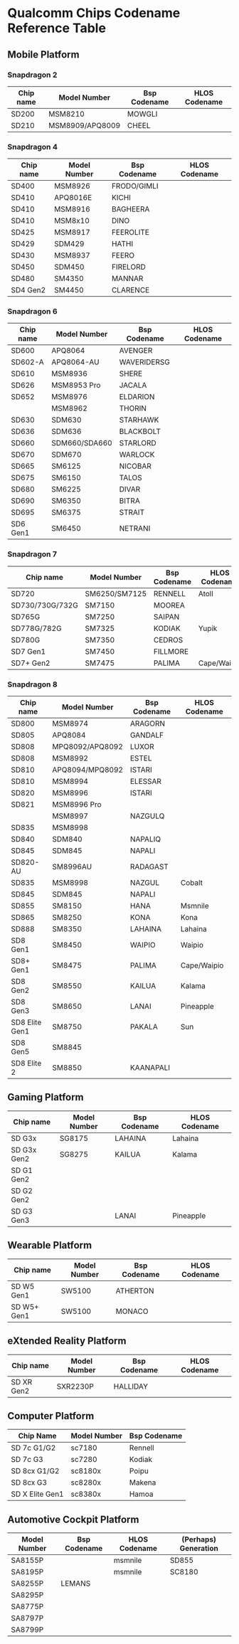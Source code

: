 # Qualcomm Chips Codename Reference Table

## Mobile Platform
### Snapdragon 2
| Chip name           | Model Number            | Bsp Codename      | HLOS Codename |
|---------------------|-------------------------|-------------------|---------------|
| SD200               | MSM8210                 | MOWGLI            |               |
| SD210               | MSM8909/APQ8009         | CHEEL             |               |

### Snapdragon 4
| Chip name           | Model Number            | Bsp Codename      | HLOS Codename |
|---------------------|-------------------------|-------------------|---------------|
| SD400               | MSM8926                 | FRODO/GIMLI       |               |
| SD410               | APQ8016E                | KICHI             |               |
| SD410               | MSM8916                 | BAGHEERA          |               |
| SD410               | MSM8x10                 | DINO              |               |
| SD425               | MSM8917                 | FEEROLITE         |               |
| SD429               | SDM429                  | HATHI             |               |
| SD430               | MSM8937                 | FEERO             |               |
| SD450               | SDM450                  | FIRELORD          |               |
| SD480               | SM4350                  | MANNAR            |               |
| SD4 Gen2            | SM4450                  | CLARENCE          |               |

### Snapdragon 6
| Chip name           | Model Number            | Bsp Codename      | HLOS Codename |
|---------------------|-------------------------|-------------------|---------------|
| SD600               | APQ8064                 | AVENGER           |               |
| SD602-A             | APQ8064-AU              | WAVERIDERSG       |               |
| SD610               | MSM8936                 | SHERE             |               |
| SD626               | MSM8953 Pro             | JACALA            |               |
| SD652               | MSM8976                 | ELDARION          |               |
|                     | MSM8962                 | THORIN            |               |
| SD630               | SDM630                  | STARHAWK          |               |
| SD636               | SDM636                  | BLACKBOLT         |               |
| SD660               | SDM660/SDA660           | STARLORD          |               |
| SD670               | SDM670                  | WARLOCK           |               |
| SD665               | SM6125                  | NICOBAR           |               |
| SD675               | SM6150                  | TALOS             |               |
| SD680               | SM6225                  | DIVAR             |               |
| SD690               | SM6350                  | BITRA             |               |
| SD695               | SM6375                  | STRAIT            |               |
| SD6 Gen1            | SM6450                  | NETRANI           |               |

### Snapdragon 7
| Chip name           | Model Number            | Bsp Codename      | HLOS Codename |
|---------------------|-------------------------|-------------------|---------------|
| SD720               | SM6250/SM7125           | RENNELL           | Atoll         |    
| SD730/730G/732G     | SM7150                  | MOOREA            |               |   
| SD765G              | SM7250                  | SAIPAN            |               |   
| SD778G/782G         | SM7325                  | KODIAK            | Yupik         |
| SD780G              | SM7350                  | CEDROS            |               |
| SD7 Gen1            | SM7450                  | FILLMORE          |               |
| SD7+ Gen2           | SM7475                  | PALIMA            | Cape/Waipio   |

### Snapdragon 8
| Chip name           | Model Number            | Bsp Codename      | HLOS Codename |
|---------------------|-------------------------|-------------------|---------------|
| SD800               | MSM8974                 | ARAGORN           |               |
| SD805               | APQ8084                 | GANDALF           |               |
| SD808               | MPQ8092/APQ8092         | LUXOR             |               |
| SD808               | MSM8992                 | ESTEL             |               |
| SD810               | APQ8094/MPQ8092         | ISTARI            |               |
| SD810               | MSM8994                 | ELESSAR           |               |
| SD820               | MSM8996                 | ISTARI            |               |
| SD821               | MSM8996 Pro             |                   |               |
|                     | MSM8997                 | NAZGULQ           |               |
| SD835               | MSM8998                 |                   |               |
| SD840               | SDM840                  | NAPALIQ           |               |
| SD845               | SDM845                  | NAPALI            |               |
| SD820-AU            | SM8996AU                | RADAGAST          |               |
| SD835               | MSM8998                 | NAZGUL            | Cobalt        |
| SD845               | SDM845                  | NAPALI            |               |
| SD855               | SM8150                  | HANA              | Msmnile       |
| SD865               | SM8250                  | KONA              | Kona          |
| SD888               | SM8350                  | LAHAINA           | Lahaina       |
| SD8 Gen1            | SM8450                  | WAIPIO            | Waipio        |
| SD8+ Gen1           | SM8475                  | PALIMA            | Cape/Waipio   |
| SD8 Gen2            | SM8550                  | KAILUA            | Kalama        |
| SD8 Gen3            | SM8650                  | LANAI             | Pineapple     |
| SD8 Elite Gen1      | SM8750                  | PAKALA            | Sun           |
| SD8 Gen5            | SM8845                  |                   |               |
| SD8 Elite 2         | SM8850                  | KAANAPALI         |               |


## Gaming Platform
| Chip name           | Model Number            | Bsp Codename      | HLOS Codename |
|---------------------|-------------------------|-------------------|---------------|
| SD G3x              | SG8175                  | LAHAINA           | Lahaina       |
| SD G3x Gen2         | SG8275                  | KAILUA            | Kalama        |
| SD G1 Gen2          |                         |                   |               |
| SD G2 Gen2          |                         |                   |               |
| SD G3 Gen3          |                         | LANAI             | Pineapple     |


## Wearable Platform
| Chip name           | Model Number            | Bsp Codename      | HLOS Codename |
|---------------------|-------------------------|-------------------|---------------|
| SD W5 Gen1          | SW5100                  | ATHERTON          |               |
| SD W5+ Gen1         | SW5100                  | MONACO            |               |


## eXtended Reality Platform
| Chip name           | Model Number            | Bsp Codename      | HLOS Codename |
|---------------------|-------------------------|-------------------|---------------|
| SD XR Gen2          | SXR2230P                | HALLIDAY          |               |


## Computer Platform
| Chip Name         | Model Number  | Bsp Codename  |
|-------------------|---------------|---------------|
| SD 7c G1/G2       | sc7180        | Rennell       |
| SD 7c G3          | sc7280        | Kodiak        |
| SD 8cx G1/G2      | sc8180x       | Poipu         |
| SD 8cx G3         | sc8280x       | Makena        |
| SD X Elite Gen1   | sc8380x       | Hamoa         |


## Automotive Cockpit Platform
| Model Number  | Bsp Codename | HLOS Codename | (Perhaps) Generation |
|---------------|--------------|---------------|----------------------|
| SA8155P       |              | msmnile       | SD855                |
| SA8195P       |              | msmnile       | SC8180               |
| SA8255P       | LEMANS       |               |                      |
| SA8295P       |              |               |                      |
| SA8775P       |              |               |                      |
| SA8797P       |              |               |                      |
| SA8799P       |              |               |                      |
